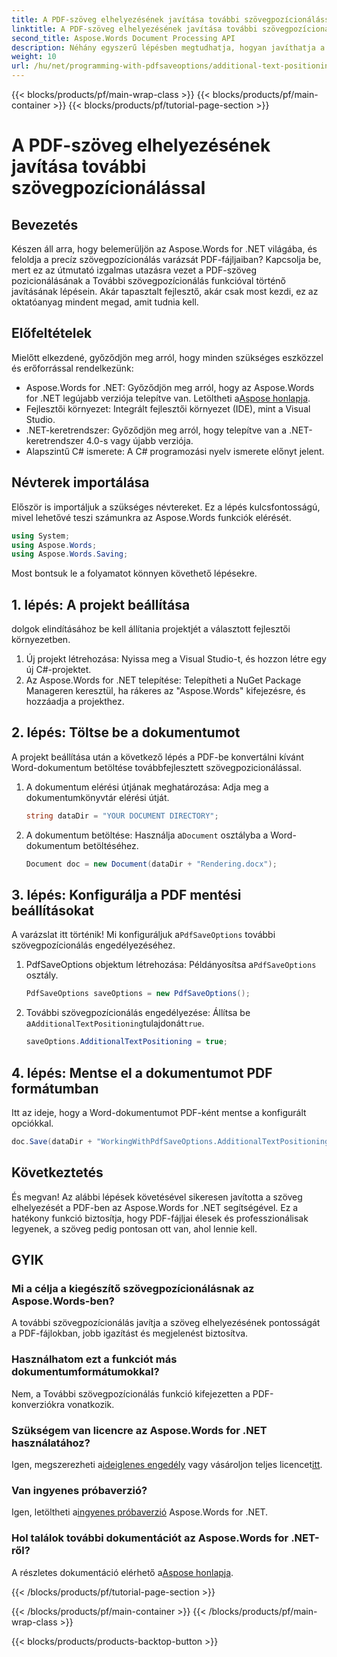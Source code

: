 ```yaml
---
title: A PDF-szöveg elhelyezésének javítása további szövegpozícionálással
linktitle: A PDF-szöveg elhelyezésének javítása további szövegpozícionálással
second_title: Aspose.Words Document Processing API
description: Néhány egyszerű lépésben megtudhatja, hogyan javíthatja a PDF szövegek elhelyezését az Aspose.Words for .NET segítségével. Javítsa dokumentuma megjelenését.
weight: 10
url: /hu/net/programming-with-pdfsaveoptions/additional-text-positioning/
---
```


{{< blocks/products/pf/main-wrap-class >}}
{{< blocks/products/pf/main-container >}}
{{< blocks/products/pf/tutorial-page-section >}}

# A PDF-szöveg elhelyezésének javítása további szövegpozícionálással

## Bevezetés

Készen áll arra, hogy belemerüljön az Aspose.Words for .NET világába, és feloldja a precíz szövegpozícionálás varázsát PDF-fájljaiban? Kapcsolja be, mert ez az útmutató izgalmas utazásra vezet a PDF-szöveg pozicionálásának a További szövegpozícionálás funkcióval történő javításának lépésein. Akár tapasztalt fejlesztő, akár csak most kezdi, ez az oktatóanyag mindent megad, amit tudnia kell.

## Előfeltételek

Mielőtt elkezdené, győződjön meg arról, hogy minden szükséges eszközzel és erőforrással rendelkezünk:

-  Aspose.Words for .NET: Győződjön meg arról, hogy az Aspose.Words for .NET legújabb verziója telepítve van. Letöltheti a[Aspose honlapja](https://releases.aspose.com/words/net/).
- Fejlesztői környezet: Integrált fejlesztői környezet (IDE), mint a Visual Studio.
- .NET-keretrendszer: Győződjön meg arról, hogy telepítve van a .NET-keretrendszer 4.0-s vagy újabb verziója.
- Alapszintű C# ismerete: A C# programozási nyelv ismerete előnyt jelent.

## Névterek importálása

Először is importáljuk a szükséges névtereket. Ez a lépés kulcsfontosságú, mivel lehetővé teszi számunkra az Aspose.Words funkciók elérését.

```csharp
using System;
using Aspose.Words;
using Aspose.Words.Saving;
```

Most bontsuk le a folyamatot könnyen követhető lépésekre.

## 1. lépés: A projekt beállítása

dolgok elindításához be kell állítania projektjét a választott fejlesztői környezetben.

1. Új projekt létrehozása: Nyissa meg a Visual Studio-t, és hozzon létre egy új C#-projektet.
2. Az Aspose.Words for .NET telepítése: Telepítheti a NuGet Package Manageren keresztül, ha rákeres az "Aspose.Words" kifejezésre, és hozzáadja a projekthez.

## 2. lépés: Töltse be a dokumentumot

A projekt beállítása után a következő lépés a PDF-be konvertálni kívánt Word-dokumentum betöltése továbbfejlesztett szövegpozicionálással.

1. A dokumentum elérési útjának meghatározása: Adja meg a dokumentumkönyvtár elérési útját.
    ```csharp
    string dataDir = "YOUR DOCUMENT DIRECTORY";
    ```
2.  A dokumentum betöltése: Használja a`Document` osztályba a Word-dokumentum betöltéséhez.
    ```csharp
    Document doc = new Document(dataDir + "Rendering.docx");
    ```

## 3. lépés: Konfigurálja a PDF mentési beállításokat

 A varázslat itt történik! Mi konfiguráljuk a`PdfSaveOptions` további szövegpozícionálás engedélyezéséhez.

1.  PdfSaveOptions objektum létrehozása: Példányosítsa a`PdfSaveOptions` osztály.
    ```csharp
    PdfSaveOptions saveOptions = new PdfSaveOptions();
    ```
2.  További szövegpozícionálás engedélyezése: Állítsa be a`AdditionalTextPositioning`tulajdonát`true`.
    ```csharp
    saveOptions.AdditionalTextPositioning = true;
    ```

## 4. lépés: Mentse el a dokumentumot PDF formátumban

Itt az ideje, hogy a Word-dokumentumot PDF-ként mentse a konfigurált opciókkal.

```csharp
doc.Save(dataDir + "WorkingWithPdfSaveOptions.AdditionalTextPositioning.pdf", saveOptions);
```

## Következtetés

És megvan! Az alábbi lépések követésével sikeresen javította a szöveg elhelyezését a PDF-ben az Aspose.Words for .NET segítségével. Ez a hatékony funkció biztosítja, hogy PDF-fájljai élesek és professzionálisak legyenek, a szöveg pedig pontosan ott van, ahol lennie kell.

## GYIK

### Mi a célja a kiegészítő szövegpozícionálásnak az Aspose.Words-ben?
A további szövegpozícionálás javítja a szöveg elhelyezésének pontosságát a PDF-fájlokban, jobb igazítást és megjelenést biztosítva.

### Használhatom ezt a funkciót más dokumentumformátumokkal?
Nem, a További szövegpozícionálás funkció kifejezetten a PDF-konverziókra vonatkozik.

### Szükségem van licencre az Aspose.Words for .NET használatához?
 Igen, megszerezheti a[ideiglenes engedély](https://purchase.aspose.com/temporary-license/) vagy vásároljon teljes licencet[itt](https://purchase.aspose.com/buy).

### Van ingyenes próbaverzió?
 Igen, letöltheti a[ingyenes próbaverzió](https://releases.aspose.com/) Aspose.Words for .NET.

### Hol találok további dokumentációt az Aspose.Words for .NET-ről?
 A részletes dokumentáció elérhető a[Aspose honlapja](https://reference.aspose.com/words/net/).

{{< /blocks/products/pf/tutorial-page-section >}}

{{< /blocks/products/pf/main-container >}}
{{< /blocks/products/pf/main-wrap-class >}}

{{< blocks/products/products-backtop-button >}}
